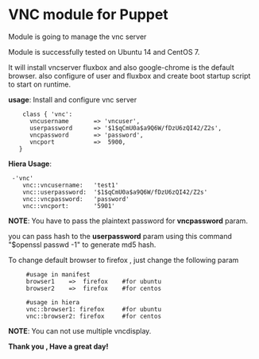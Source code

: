 # VNC module for Puppet

Module is going to manage the vnc server 

Module is successfully tested on Ubuntu 14 and CentOS 7.

It will install vncserver fluxbox and also google-chrome is the default browser.
also configure of user and fluxbox and create boot startup script to start on runtime.

**usage**:
  Install and configure vnc server
  ```puppet 
      class { 'vnc': 
        vncusername       => 'vncuser',
        userpassword      => '$1$qCmU0a$a9Q6W/fDzU6zQI42/Z2s',
        vncpassword       => 'password',
        vncport           =>  5900,
     }
  ```

**Hiera Usage**:
```
 -'vnc'
    vnc::vncusername:   'test1'
    vnc::userpassword:  '$1$qCmU0a$a9Q6W/fDzU6zQI42/Z2s'
    vnc::vncpassword:   'password'
    vnc::vncport:       '5901'
```
**NOTE**: You have to pass the plaintext password for **vncpassword** param.

you can pass hash to the **userpassword** param using this command "$openssl passwd -1" to generate md5 hash.


To change default browser to firefox , just change the following param
```
     #usage in manifest
     browser1    =>  firefox    #for ubuntu
     browser2    =>  firefox    #for centos
```
``` 
     #usage in hiera
     vnc::browser1: firefox 	#for ubuntu
     vnc::browser2: firefox     #for centos
```

**NOTE**: You can not use multiple vncdisplay.

**Thank you , Have a great day!**

